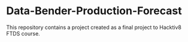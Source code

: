 # Data-Bender-Production-Forecast
This repository contains a project created as a final project to Hacktiv8 FTDS course.
